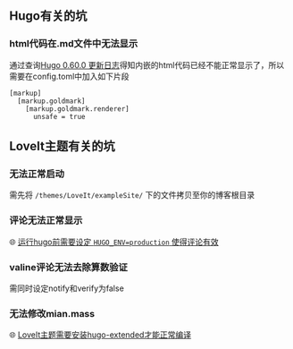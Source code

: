 ## Hugo有关的坑

### html代码在.md文件中无法显示

通过查询[Hugo 0.60.0 更新日志](https://gohugo.io/news/0.60.0-relnotes/)得知内嵌的html代码已经不能正常显示了，所以需要在config.toml中加入如下片段

```
[markup]
  [markup.goldmark]
    [markup.goldmark.renderer]
      unsafe = true
```



## LoveIt主题有关的坑

### 无法正常启动

需先将 `/themes/LoveIt/exampleSite/` 下的文件拷贝至你的博客根目录



### 评论无法正常显示

🌐 [运行hugo前需要设定 `HUGO_ENV=production` 使得评论有效](https://github.com/liuzc/LeaveIt#set-production-environment-when-generating-site)



### valine评论无法去除算数验证

需同时设定notify和verify为false



### 无法修改mian.mass

🌐 [LoveIt主题需要安装hugo-extended才能正常编译](https://github.com/liuzc/LeaveIt#hugo-extended-sassscss-version-required)







